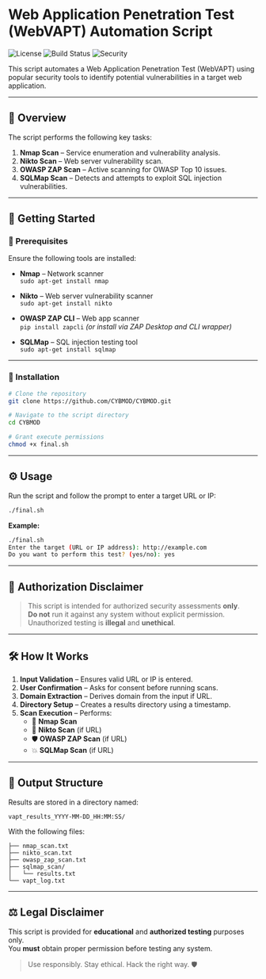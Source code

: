 # Web Application Penetration Test (WebVAPT) Automation Script

![License](https://img.shields.io/badge/license-MIT-blue.svg)
![Build Status](https://github.com/CYBMOD/CYBMOD/actions/workflows/main.yml/badge.svg)
![Security](https://img.shields.io/badge/security-tested-green)

This script automates a Web Application Penetration Test (WebVAPT) using popular security tools to identify potential vulnerabilities in a target web application.

---

## 📌 Overview

The script performs the following key tasks:

1. **Nmap Scan** – Service enumeration and vulnerability analysis.
2. **Nikto Scan** – Web server vulnerability scan.
3. **OWASP ZAP Scan** – Active scanning for OWASP Top 10 issues.
4. **SQLMap Scan** – Detects and attempts to exploit SQL injection vulnerabilities.

---

## 🚀 Getting Started

### 🔧 Prerequisites

Ensure the following tools are installed:

- **Nmap** – Network scanner  
  `sudo apt-get install nmap`

- **Nikto** – Web server vulnerability scanner  
  `sudo apt-get install nikto`

- **OWASP ZAP CLI** – Web app scanner  
  `pip install zapcli` *(or install via ZAP Desktop and CLI wrapper)*

- **SQLMap** – SQL injection testing tool  
  `sudo apt-get install sqlmap`

---

### 💾 Installation

```bash
# Clone the repository
git clone https://github.com/CYBMOD/CYBMOD.git

# Navigate to the script directory
cd CYBMOD

# Grant execute permissions
chmod +x final.sh
```

---

## ⚙️ Usage

Run the script and follow the prompt to enter a target URL or IP:

```bash
./final.sh
```

**Example:**

```bash
./final.sh
Enter the target (URL or IP address): http://example.com
Do you want to perform this test? (yes/no): yes
```

---

## 🔐 Authorization Disclaimer

> This script is intended for authorized security assessments **only**.  
> **Do not** run it against any system without explicit permission.  
> Unauthorized testing is **illegal** and **unethical**.

---

## 🛠️ How It Works

1. **Input Validation** – Ensures valid URL or IP is entered.
2. **User Confirmation** – Asks for consent before running scans.
3. **Domain Extraction** – Derives domain from the input if URL.
4. **Directory Setup** – Creates a results directory using a timestamp.
5. **Scan Execution** – Performs:
    - 📡 **Nmap Scan**
    - 🔎 **Nikto Scan** (if URL)
    - 🛡️ **OWASP ZAP Scan** (if URL)
    - 💥 **SQLMap Scan** (if URL)

---

## 📁 Output Structure

Results are stored in a directory named:

```
vapt_results_YYYY-MM-DD_HH:MM:SS/
```

With the following files:

```
├── nmap_scan.txt
├── nikto_scan.txt
├── owasp_zap_scan.txt
├── sqlmap_scan/
│   └── results.txt
└── vapt_log.txt
```

---

## ⚖️ Legal Disclaimer

This script is provided for **educational** and **authorized testing** purposes only.  
You **must** obtain proper permission before testing any system.

> Use responsibly. Stay ethical. Hack the right way. 🛡️
